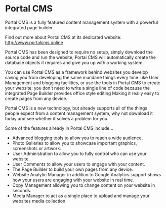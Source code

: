 # Portal CMS
Portal CMS is a fully featured content management system with a powerful integrated page builder.

Find out more about Portal CMS at its dedicated website: http://www.portalcms.online

Portal CMS has been designed to require no setup, simply download the source code and run the website, Portal CMS will automatically create the database objects it requires and give you up with a working system.

You can use Portal CMS as a framework behind websites you develop saving you from developing the same mundane things every time Like User Management and blogging facilities, or use the tools in Portal CMS to create your website; you don't need to write a single line of code because the integrated Page Builder provides office style editing Making it really easy to create pages from any device.

Portal CMS is a new technology, but already supports all of the things people expect from a content management system, why not download it today and see whether it solves a problem for you.

Some of the features already in Portal CMS include...

* Advanced blogging tools to allow you to reach a wide audience.
* Photo Galleries to allow you to showcase important graphics, screenshots or artwork.
* User Administration to allow you to fully control who can use your website.
* User Comments to allow your users to engage with your content.
* The Page Builder to build your own pages from any device.
* Website Analytic Manager in addition to Google Analytics support shows how your users are engaging with your website in real time.
* Copy Management allowing you to change content on your website in seconds.
* Media Manager to act as a single place to upload and manage your websites media collection.
